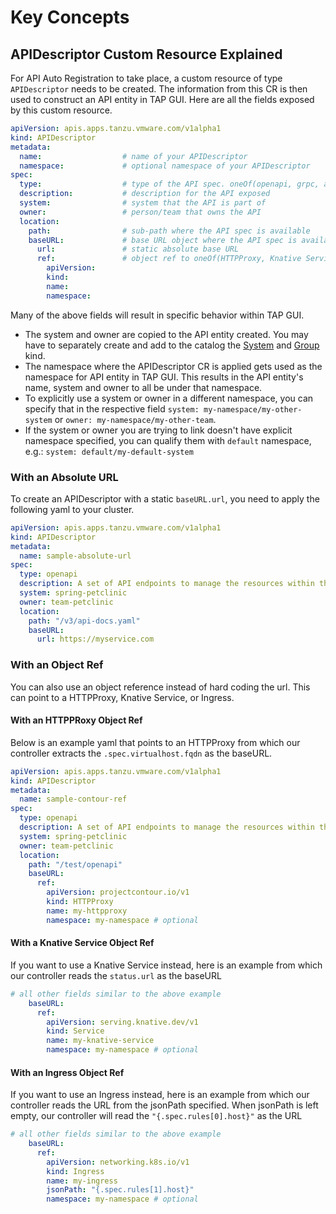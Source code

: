 # Key Concepts

## <a id='api-descriptor'></a>APIDescriptor Custom Resource Explained

For API Auto Registration to take place, a custom resource of type `APIDescriptor` needs to be created. 
The information from this CR is then used to construct an API entity in TAP GUI. 
Here are all the fields exposed by this custom resource.

```yaml
apiVersion: apis.apps.tanzu.vmware.com/v1alpha1
kind: APIDescriptor
metadata:
  name:                  # name of your APIDescriptor
  namespace:             # optional namespace of your APIDescriptor
spec:
  type:                  # type of the API spec. oneOf(openapi, grpc, asyncapi, graphql)
  description:           # description for the API exposed
  system:                # system that the API is part of
  owner:                 # person/team that owns the API
  location:
    path:                # sub-path where the API spec is available 
    baseURL:             # base URL object where the API spec is available. oneOf(url, ref)
      url:               # static absolute base URL
      ref:               # object ref to oneOf(HTTPProxy, Knative Service, Ingress)
        apiVersion:
        kind:
        name:
        namespace:
```

Many of the above fields will result in specific behavior within TAP GUI.
- The system and owner are copied to the API entity created. You may have to separately create and add to the catalog the [System](https://backstage.io/docs/features/software-catalog/descriptor-format#kind-system) and [Group](https://backstage.io/docs/features/software-catalog/descriptor-format#kind-group) kind. 
- The namespace where the APIDescriptor CR is applied gets used as the namespace for API entity in TAP GUI. This results in the API entity's name, system and owner to all be under that namespace.
- To explicitly use a system or owner in a different namespace, you can specify that in the respective field `system: my-namespace/my-other-system` or `owner: my-namespace/my-other-team`.
- If the system or owner you are trying to link doesn't have explicit namespace specified, you can qualify them with `default` namespace, e.g.: `system: default/my-default-system`

### <a id='absolute-url'></a>With an Absolute URL

To create an APIDescriptor with a static `baseURL.url`, you need to apply the following yaml to your cluster.

```yaml
apiVersion: apis.apps.tanzu.vmware.com/v1alpha1
kind: APIDescriptor
metadata:
  name: sample-absolute-url
spec:
  type: openapi
  description: A set of API endpoints to manage the resources within the petclinic app.
  system: spring-petclinic
  owner: team-petclinic
  location:
    path: "/v3/api-docs.yaml"
    baseURL:
      url: https://myservice.com
```

### <a id='with-ref'></a>With an Object Ref

You can also use an object reference instead of hard coding the url. This can point to a HTTPProxy, Knative Service, or Ingress.

#### <a id='with-httpproxy-ref'></a>With an HTTPPRoxy Object Ref

Below is an example yaml that points to an HTTPProxy from which our controller extracts the `.spec.virtualhost.fqdn` as the baseURL.

```yaml
apiVersion: apis.apps.tanzu.vmware.com/v1alpha1
kind: APIDescriptor
metadata:
  name: sample-contour-ref
spec:
  type: openapi
  description: A set of API endpoints to manage the resources within the petclinic app.
  system: spring-petclinic
  owner: team-petclinic
  location:
    path: "/test/openapi"
    baseURL:
      ref:
        apiVersion: projectcontour.io/v1
        kind: HTTPProxy
        name: my-httpproxy
        namespace: my-namespace # optional
```

#### <a id='with-knative-ref'></a>With a Knative Service Object Ref

If you want to use a Knative Service instead, here is an example from which our controller reads the `status.url` as the baseURL

```yaml
# all other fields similar to the above example
    baseURL:
      ref:
        apiVersion: serving.knative.dev/v1
        kind: Service
        name: my-knative-service
        namespace: my-namespace # optional
```

#### <a id='with-ingress-ref'></a>With an Ingress Object Ref

If you want to use an Ingress instead, here is an example from which our controller reads the URL from the jsonPath specified. When jsonPath is left empty, our controller will read the `"{.spec.rules[0].host}"` as the URL

```yaml
# all other fields similar to the above example
    baseURL:
      ref:
        apiVersion: networking.k8s.io/v1
        kind: Ingress
        name: my-ingress
        jsonPath: "{.spec.rules[1].host}"
        namespace: my-namespace # optional
```
